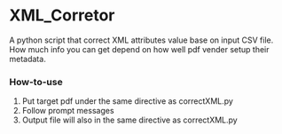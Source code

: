 # XML_Corretor
A python script that correct XML attributes value base on input CSV file. How much info you can get depend on how well pdf vender setup their metadata.  
### How-to-use  
  1. Put target pdf under the same directive as correctXML.py
  2. Follow prompt messages
  3. Output file will also in the same directive as correctXML.py
